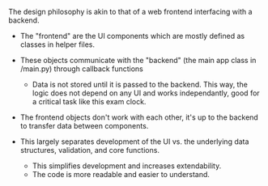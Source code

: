 The design philosophy is akin to that of a web frontend interfacing with a backend.
- The "frontend" are the UI components which are mostly defined as classes in helper files.
- These objects communicate with the "backend" (the main app class in /main.py) through callback functions
  - Data is not stored until it is passed to the backend. This way, the logic does not depend on any UI and works independantly, good for a critical task like this exam clock.
- The frontend objects don't work with each other, it's up to the backend to transfer data between components.

- This largely separates development of the UI vs. the underlying data structures, validation, and core functions.
  - This simplifies development and increases extendability.
  - The code is more readable and easier to understand.